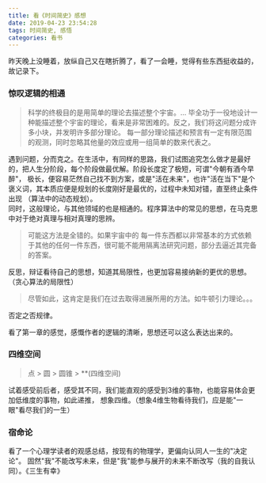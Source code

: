 ```yaml
---
title: 看《时间简史》感想
date: 2019-04-23 23:54:28
tags: 时间简史, 感悟
categories: 看书
---
```


昨天晚上没睡着，放纵自己又在瞎折腾了，看了一会睡，觉得有些东西挺收益的，故记录下。

### 惊叹逻辑的相通

> 科学的终极目的是用简单的理论去描述整个宇宙。... 
毕全功于一役地设计一种能描述整个宇宙的理论，看来是非常困难的。反之，我们将这问题分成许多小块，并发明许多部分理论。
每一部分理论描述和预言有一定有限范围的观测，同时忽略其他量的效应或用一组简单的数来代表之。

遇到问题，分而克之。在生活中，有同样的思路，我们试图追究怎么做才是最好的，把人生分阶段，每个阶段做最优解。阶段长度定了极短，可谓"今朝有酒今早醉"，
极长，便容易茫然自己找不到方案，或是"活在未来"，也许"活在当下"是个褒义词，其本质应便是规划的长度刚好是最优的，过程中未知对错，直至终止条件出现
（算法中的动态规划）。  
同时，这般理论，与其他领域的也是相通的。程序算法中的常见的思想，在马克思中对于绝对真理与相对真理的思辨。

> 可能这方法是全错的。如果宇宙中的
每一件东西都以非常基本的方式依赖于其他的任何一件东西，很可能不能用隔离法研究问题，部分去逼近其完备的答案。

反思，辩证看待自己的思想，知道其局限性，也更加容易接纳新的更优的思想。（贪心算法的局限性）
>尽管如此，这肯定是我们在过去取得进展所用的方法。如牛顿引力理论。。。

否定之否规律。

看了第一章的感觉，感慨作者的逻辑的清晰，思想还可以这么表达出来的。

### 四维空间

> 点 > 圆 > 圆锥 > **(四维空间)

试着感受前后者，感受其不同，我们能直观的感受到3维的事物，也能容易体会更加低维度的事物，如此递推，
想象四维。（想象4维生物看待我们，应是能"一眼"看尽我们的一生）

### 宿命论

看了一个心理学读者的观感总结，按现有的物理学，更偏向认同人一生的"决定论"。
固然"我"不能改写未来，但是"我"能参与展开的未来不断改写（我的自我认同）。《三生有幸》